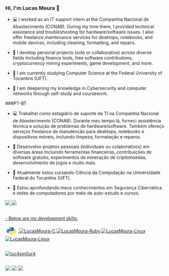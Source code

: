 ### Hi, I'm Lucas Moura 👋

- 💻 I worked as an IT support intern at the Companhia Nacional de Abastecimento (CONAB).
During my time there, I provided technical assistance and troubleshooting for hardware/software issues. I also offer freelance maintenance services for desktops, notebooks, and mobile devices, including cleaning, formatting, and repairs.

- 🚀 I develop personal projects (solo or collaborative) across diverse fields
Including finance tools, free software contributions, cryptocurrency mining experiments, game development, and more.

- 🔭 I am currently studying Computer Science at the Federal University of Tocantins (UFT).
- 🌱 I am deepening my knowledge in Cybersecurity and computer networks through self-study and coursework.

###PT-BT
- 💻 Trabalhei como estagiário de suporte de TI na Companhia Nacional de Abastecimento (CONAB).
Durante meu tempo lá, forneci assistência técnica e solução de problemas de hardware/software. Também ofereço serviços freelance de manutenção para desktops, notebooks e dispositivos móveis, incluindo limpeza, formatação e reparos.

- 🚀 Desenvolvo projetos pessoais (individuais ou colaborativos) em diversas áreas
Incluindo ferramentas financeiras, contribuições de software gratuito, experimentos de mineração de criptomoedas, desenvolvimento de jogos e muito mais.

- 🔭 Atualmente estou cursando Ciência da Computação na Universidade Federal do Tocantins (UFT).
- 🌱 Estou aprofundando meus conhecimentos em Segurança Cibernética e redes de computadores por meio de auto-estudo e cursos.

<div>
  <a href="https://github.com/luc4sm0ur4">
  <img height="180em" src="https://github-readme-stats.vercel.app/api?username=luc4sm0ur4&show_icons=true&theme=dark&include_all_commits=true&count_private=true"/>
  <img height="180em" src="https://github-readme-stats.vercel.app/api/top-langs/?username=luc4sm0ur4&layout=compact&langs_count=7&theme=dark"/>
</div>
  
  ##
  
<div id="minha-div">
    - Below are my development skills:
  </div>

  <div style="display: inline_block"><br>
  <img align="center" alt="LucasMoura-Python" height="30" width="40" src="https://raw.githubusercontent.com/devicons/devicon/master/icons/python/python-original.svg">
  <img align="center" alt="LucasMoura-C" height="30" width="40" src="https://cdn.jsdelivr.net/gh/devicons/devicon/icons/c/c-plain.svg">
  <img align="center" alt="LucasMoura-Ruby" height="30" width="40" src="https://cdn.jsdelivr.net/gh/devicons/devicon/icons/ruby/ruby-plain-wordmark.svg" />
  <img align="center" alt="LucasMoura-Linux" height="30" width="40" src="https://cdn.jsdelivr.net/gh/devicons/devicon/icons/linux/linux-original.svg" />
  <img align="center" alt="LucasMoura-Linux" height="30" width="40" src="https://cdn.jsdelivr.net/gh/devicons/devicon/icons/debian/debian-plain-wordmark.svg" />
  </div>
  
  ##
  <div>
  <img src="https://komarev.com/ghpvc/?username=luc4sm0ur4&color=red&style=flat-square" alt="luc4sm0ur4" />
  </div>
  
  ## 
  
<div> 
  <a href="https://www.instagram.com/luc4sm0ur4/" target="_blank"><img src="https://img.shields.io/badge/-Instagram-%23E4405F?style=for-the-badge&logo=instagram&logoColor=white" target="_blank"></a>
  <a href = "mailto:lucasmoura112.lm@gmail.com"><img src="https://img.shields.io/badge/-Gmail-%23333?style=for-the-badge&logo=gmail&logoColor=white" target="_blank"></a>
  <a href="https://www.linkedin.com/in/lucasmoura112/" target="_blank"><img src="https://img.shields.io/badge/-LinkedIn-%230077B5?style=for-the-badge&logo=linkedin&logoColor=white" target="_blank"></a> 
  </div>


